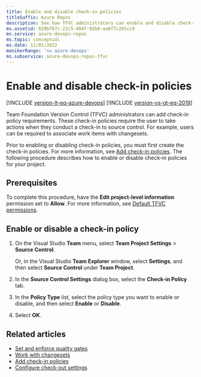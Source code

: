```yaml
---
title: Enable and disable check-in policies
titleSuffix: Azure Repos
description: See how TFVC administrators can enable and disable check-in policies in Team Foundation Version Control (TFVC).
ms.assetid: 629bf67c-22c5-4047-92b8-aa8f7c201cc9
ms.service: azure-devops-repos
ms.topic: conceptual
ms.date: 11/01/2022
monikerRange: '<= azure-devops'
ms.subservice: azure-devops-repos-tfvc
---
```



# Enable and disable check-in policies

[!INCLUDE [version-lt-eq-azure-devops](../../includes/version-lt-eq-azure-devops.md)]
[!INCLUDE [version-vs-gt-eq-2019](../../includes/version-vs-gt-eq-2019.md)]

Team Foundation Version Control (TFVC) administrators can add check-in policy requirements. These check-in policies require the user to take actions when they conduct a check-in to source control. For example, users can be required to associate work items with changesets. 

Prior to enabling or disabling check-in policies, you must first create the check-in policies. For more information, see [Add check-in policies](add-check-policies.md). The following procedure describes how to enable or disable check-in policies for your project.

## Prerequisites

To complete this procedure, have the **Edit project-level information** permission set to **Allow**. For more information, see [Default TFVC permissions](../../organizations/security/default-tfvc-permissions.md).


## Enable or disable a check-in policy

1. On the Visual Studio **Team** menu, select **Team Project Settings** > **Source Control**.

   Or, in the Visual Studio **Team Explorer** window, select **Settings**, and then select **Source Control** under **Team Project**.

1. In the **Source Control Settings** dialog box, select the **Check-in Policy** tab.

1. In the **Policy Type** list, select the policy type you want to enable or disable, and then select **Enable** or **Disable**.

1. Select **OK**.

## Related articles

- [Set and enforce quality gates](set-enforce-quality-gates.md)
- [Work with changesets](find-view-changesets.md)
- [Add check-in policies](add-check-policies.md)
- [Configure check-out settings](configure-check-out-settings.md)